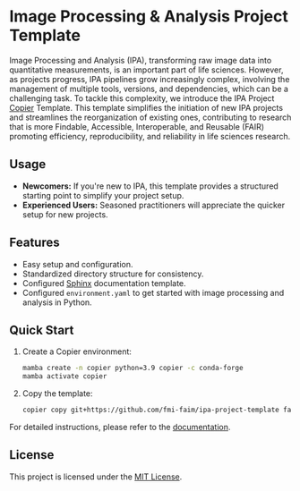 <!-- start introduction -->
# Image Processing & Analysis Project Template
Image Processing and Analysis (IPA), transforming raw image data into quantitative measurements, is an important part of life sciences. However, as projects progress, IPA pipelines grow increasingly complex, involving the management of multiple tools, versions, and dependencies, which can be a challenging task. To tackle this complexity, we introduce the IPA Project [Copier](https://copier.readthedocs.io/en/stable/) Template. This template simplifies the initiation of new IPA projects and streamlines the reorganization of existing ones, contributing to research that is more Findable, Accessible, Interoperable, and Reusable (FAIR) promoting efficiency, reproducibility, and reliability in life sciences research.

## Usage
* **Newcomers:**
    If you're new to IPA, this template provides a structured starting point to simplify your project setup.
* **Experienced Users:**
    Seasoned practitioners will appreciate the quicker setup for new projects.

## Features
* Easy setup and configuration.
* Standardized directory structure for consistency.
* Configured [Sphinx](https://www.sphinx-doc.org/en/master/) documentation template.
* Configured `environment.yaml` to get started with image processing and analysis in Python.
<!-- end introduction -->

## Quick Start
1. Create a Copier environment:
    ```bash
    mamba create -n copier python=3.9 copier -c conda-forge
    mamba activate copier
    ```
2. Copy the template:
    ```bash
    copier copy git+https://github.com/fmi-faim/ipa-project-template faim_demo-project
    ```

For detailed instructions, please refer to the [documentation](https://fmi-faim.github.io/ipa-project-template/setup.html).

## License
This project is licensed under the [MIT License](LICENSE).
